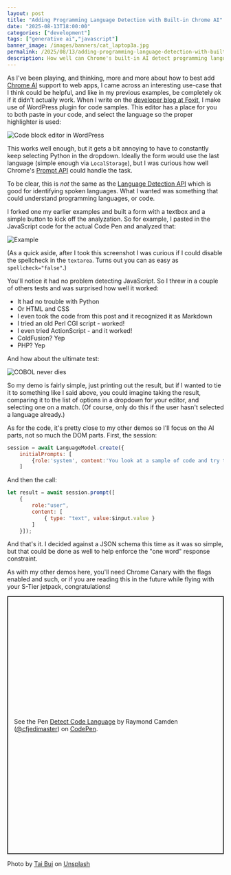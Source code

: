 ```yaml
---
layout: post
title: "Adding Programming Language Detection with Built-in Chrome AI"
date: "2025-08-13T18:00:00"
categories: ["development"]
tags: ["generative ai","javascript"]
banner_image: /images/banners/cat_laptop3a.jpg
permalink: /2025/08/13/adding-programming-language-detection-with-built-in-chrome-ai
description: How well can Chrome's built-in AI detect programming languages?
---
```


As I've been playing, and thinking, more and more about how to best add [Chrome AI](https://developer.chrome.com/docs/ai/built-in) support to web apps, I came across an interesting use-case that I think could be helpful, and like in my previous examples, be completely ok if it didn't actually work. When I write on the [developer blog at Foxit](https://developer-api.foxit.com/developer-blogs/), I make use of WordPress plugin for code samples. This editor has a place for you to both paste in your code, and select the language so the proper highlighter is used:

<p>
<img src="https://static.raymondcamden.com/images/2025/08/code1.jpg" alt="Code block editor in WordPress" class="imgborder imgcenter" loading="lazy">
</p>

This works well enough, but it gets a bit annoying to have to constantly keep selecting Python in the dropdown. Ideally the form would use the last language (simple enough via `LocalStorage`), but I was curious how well Chrome's [Prompt API](https://developer.chrome.com/docs/ai/prompt-api) could handle the task.

To be clear, this is *not* the same as the [Language Detection API](https://developer.chrome.com/docs/ai/language-detection) which is good for identifying spoken languages. What I wanted was something that could understand programming languages, or code. 

I forked one my earlier examples and built a form with a textbox and a simple button to kick off the analyzation. So for example, I pasted in the JavaScript code for the actual Code Pen and analyzed that:

<p>
<img src="https://static.raymondcamden.com/images/2025/08/code2.jpg" alt="Example" class="imgborder imgcenter" loading="lazy">
</p>

(As a quick aside, after I took this screenshot I was curious if I could disable the spellcheck in the `textarea`. Turns out you can as easy as `spellcheck="false"`.)

You'll notice it had no problem detecting JavaScript. So I threw in a couple of others tests and was surprised how well it worked:

* It had no trouble with Python
* Or HTML and CSS
* I even took the code from this post and it recognized it as Markdown
* I tried an old Perl CGI script - worked!
* I even tried ActionScript - and it worked!
* ColdFusion? Yep
* PHP? Yep

And how about the ultimate test:

<p>
<img src="https://static.raymondcamden.com/images/2025/08/code3.jpg" alt="COBOL never dies" class="imgborder imgcenter" loading="lazy">
</p>

So my demo is fairly simple, just printing out the result, but if I wanted to tie it to something like I said above, you could imagine taking the result, comparing it to the list of options in a dropdown for your editor, and selecting one on a match. (Of course, only do this if the user hasn't selected a language already.)

As for the code, it's pretty close to my other demos so I'll focus on the AI parts, not so much the DOM parts. First, the session:

```js
session = await LanguageModel.create({
	initialPrompts: [
		{role:'system', content:'You look at a sample of code and try to determine the programming language being used. You will only return the name of the programming language, nothing else.'}
	]
```

And then the call:

```js
let result = await session.prompt([
	{
		role:"user",
		content: [
			{ type: "text", value:$input.value }
		]
	}]);
```

And that's it. I decided against a JSON schema this time as it was so simple, but that could be done as well to help enforce the "one word" response constraint. 

As with my other demos here, you'll need Chrome Canary with the flags enabled and such, or if you are reading this in the future while flying with your S-Tier jetpack, congratulations! 

<p class="codepen" data-height="600" data-theme-id="dark" data-default-tab="result" data-slug-hash="jEbaWLX" data-pen-title="Detect Code Language" data-user="cfjedimaster" style="height: 600px; box-sizing: border-box; display: flex; align-items: center; justify-content: center; border: 2px solid; margin: 1em 0; padding: 1em;">
  <span>See the Pen <a href="https://codepen.io/cfjedimaster/pen/jEbaWLX">
  Detect Code Language</a> by Raymond Camden (<a href="https://codepen.io/cfjedimaster">@cfjedimaster</a>)
  on <a href="https://codepen.io">CodePen</a>.</span>
</p>
<script async src="https://public.codepenassets.com/embed/index.js"></script>

Photo by <a href="https://unsplash.com/@agforl24?utm_content=creditCopyText&utm_medium=referral&utm_source=unsplash">Tai Bui</a> on <a href="https://unsplash.com/photos/a-cat-sitting-on-top-of-a-laptop-computer-iPsOfXA79U4?utm_content=creditCopyText&utm_medium=referral&utm_source=unsplash">Unsplash</a>
      